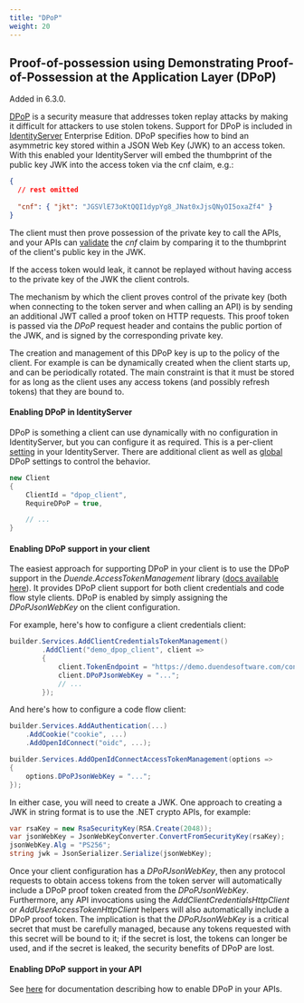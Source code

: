 ```yaml
---
title: "DPoP"
weight: 20
---
```



## Proof-of-possession using Demonstrating Proof-of-Possession at the Application Layer (DPoP)

Added in 6.3.0. 

[DPoP](https://datatracker.ietf.org/doc/html/draft-ietf-oauth-dpop) is a security measure that addresses token replay attacks by making it difficult for attackers to use stolen tokens. Support for DPoP is included in [IdentityServer](https://duendesoftware.com/products/identityserver) Enterprise Edition. DPoP specifies how to bind an asymmetric key stored within a JSON Web Key (JWK) to an access token. With this enabled your IdentityServer will embed the thumbprint of the public key JWK into the access token via the cnf claim, e.g.:

```json
{
  // rest omitted
  
  "cnf": { "jkt": "JGSVlE73oKtQQI1dypYg8_JNat0xJjsQNyOI5oxaZf4" } 
}
```

The client must then prove possession of the private key to call the APIs, and your APIs can [validate](/identityserver/v7/apis/aspnetcore/confirmation) the *cnf* claim by comparing it to the thumbprint of the client's public key in the JWK.

If the access token would leak, it cannot be replayed without having access to the private key of the JWK the client controls.

The mechanism by which the client proves control of the private key (both when connecting to the token server and when calling an API) is by sending an additional JWT called a proof token on HTTP requests.
This proof token is passed via the *DPoP* request header and contains the public portion of the JWK, and is signed by the corresponding private key.

The creation and management of this DPoP key is up to the policy of the client.
For example is can be dynamically created when the client starts up, and can be periodically rotated.
The main constraint is that it must be stored for as long as the client uses any access tokens (and possibly refresh tokens) that they are bound to.

#### Enabling DPoP in IdentityServer

DPoP is something a client can use dynamically with no configuration in IdentityServer, but you can configure it as required.
This is a per-client [setting](/identityserver/v7/reference/models/client#dpop) in your IdentityServer.
There are additional client as well as [global](/identityserver/v7/reference/options#dpop) DPoP settings to control the behavior.

```csharp
new Client
{
    ClientId = "dpop_client",
    RequireDPoP = true,

    // ...
}
```

#### Enabling DPoP support in your client

The easiest approach for supporting DPoP in your client is to use the DPoP support in the *Duende.AccessTokenManagement* library ([docs available here](https://github.com/DuendeSoftware/Duende.AccessTokenManagement/wiki/DPoP)).
It provides DPoP client support for both client credentials and code flow style clients.
DPoP is enabled by simply assigning the *DPoPJsonWebKey* on the client configuration. 

For example, here's how to configure a client credentials client:

```csharp
builder.Services.AddClientCredentialsTokenManagement()
        .AddClient("demo_dpop_client", client =>
        {
            client.TokenEndpoint = "https://demo.duendesoftware.com/connect/token";
            client.DPoPJsonWebKey = "...";
            // ...
        });
```

And here's how to configure a code flow client:

```csharp
builder.Services.AddAuthentication(...)
    .AddCookie("cookie", ...)
    .AddOpenIdConnect("oidc", ...);

builder.Services.AddOpenIdConnectAccessTokenManagement(options => 
{
    options.DPoPJsonWebKey = "...";
});
```

In either case, you will need to create a JWK. One approach to creating a JWK in string format is to use the .NET crypto APIs, for example:

```csharp
var rsaKey = new RsaSecurityKey(RSA.Create(2048));
var jsonWebKey = JsonWebKeyConverter.ConvertFromSecurityKey(rsaKey);
jsonWebKey.Alg = "PS256";
string jwk = JsonSerializer.Serialize(jsonWebKey);
```

Once your client configuration has a *DPoPJsonWebKey*, then any protocol requests to obtain access tokens from the token server will automatically include a DPoP proof token created from the *DPoPJsonWebKey*.
Furthermore, any API invocations using the *AddClientCredentialsHttpClient* or *AddUserAccessTokenHttpClient* helpers will also automatically include a DPoP proof token. The implication is that the *DPoPJsonWebKey* is a critical secret that must be carefully managed, because any tokens requested with this secret will be bound to it; if the secret is lost, the tokens can longer be used, and if the secret is leaked, the security benefits of DPoP are lost.

#### Enabling DPoP support in your API

See [here](/identityserver/v7/apis/aspnetcore/confirmation#validating-dpop-proof-of-possession) for documentation describing how to enable DPoP in your APIs.
